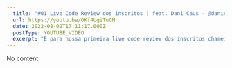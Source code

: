 ```yaml
---
  title: "#01 Live Code Review dos inscritos | feat. Dani Caus - @danicaus"
  url: https://youtu.be/OKf4UgiTuCM
  date: 2022-08-02T17:11:17.000Z
  postType: YOUTUBE_VIDEO
  excerpt: "E para nossa primeira live code review dos inscritos chamei a Dani Caus! Que é inscrita aqui do canal e membro também  #FortalecedorDaFirma&#13;"
---
```

  
  No content
  